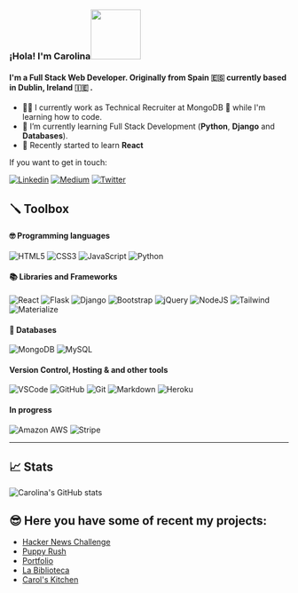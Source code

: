 ### ¡Hola! I'm Carolina<img src="https://media.giphy.com/media/Wj7lNjMNDxSmc/giphy.gif" width="90px"> 

#### I'm a Full Stack Web Developer. Originally from Spain 🇪🇸 currently based in Dublin, Ireland 🇮🇪 .
- 🕵🏻‍ I currently work as Technical Recruiter at MongoDB 🍃 while I'm learning how to code.
- 🌱 I’m currently learning Full Stack Development (**Python**, **Django** and **Databases**).
- 🤔 Recently started to learn **React** 

If you want to get in touch:

[![Linkedin](https://img.shields.io/badge/LinkedIn-0077B5?style=for-the-badge&logo=linkedin&logoColor=white)](http://linkedin.com/in/carolina-cobo/)
[![Medium](https://img.shields.io/badge/Medium-12100E?style=for-the-badge&logo=medium&logoColor=white)](https://ccobo.medium.com/)
[![Twitter](https://img.shields.io/badge/Twitter-1DA1F2?style=for-the-badge&logo=twitter&logoColor=white)](https://twitter.com/Carolina_Cobo8)


## 🪛 Toolbox

#### 🤓  Programming languages 

![HTML5](https://img.shields.io/badge/HTML5-E34F26?style=for-the-badge&logo=html5&logoColor=white)
![CSS3](https://img.shields.io/badge/CSS3-1572B6?style=for-the-badge&logo=css3&logoColor=white)
![JavaScript](https://img.shields.io/badge/JavaScript-F7DF1E?style=for-the-badge&logo=javascript&logoColor=black)
![Python](https://img.shields.io/badge/Python-14354C?style=for-the-badge&logo=python&logoColor=white)


#### 📚 Libraries and Frameworks
![React](https://img.shields.io/badge/React%20-%231572B6.svg?&style=for-the-badge&logo=React&logoColor=CCC)
![Flask](https://img.shields.io/badge/Flask%20-%23000000.svg?&style=for-the-badge&logo=Flask&logoColor=FFFFFF)
![Django](https://img.shields.io/badge/Django%20-%23092E20.svg?&style=for-the-badge&logo=Django&logoColor=FFFFFF)
![Bootstrap](https://img.shields.io/badge/Bootstrap-563D7C?style=for-the-badge&logo=bootstrap&logoColor=white)
![jQuery](https://img.shields.io/badge/jQuery%20-%231E2E3B.svg?&style=for-the-badge&logo=jQuery&logoColor=21ACE2)
![NodeJS](https://img.shields.io/badge/Node.js-43853D?style=for-the-badge&logo=node.js&logoColor=white)
![Tailwind](https://img.shields.io/badge/Tailwind_CSS-38B2AC?style=for-the-badge&logo=tailwind-css&logoColor=white)
![Materialize](https://img.shields.io/badge/Materialize%20-%23EE6E73.svg?&style=for-the-badge&logo=Materialize&logoColor=FFFFFF)

#### 📖  Databases
![MongoDB](https://img.shields.io/badge/MongoDB%20-%233F2E1E.svg?&style=for-the-badge&logo=MongoDB&logoColor=47A248)
![MySQL](https://img.shields.io/badge/MySQL%20-%2300758F.svg?&style=for-the-badge&logo=MySQL&logoColor=FFFFFF)

#### Version Control, Hosting & and other tools 
![VSCode](https://img.shields.io/badge/VSCode%20-%232B2B30.svg?&style=for-the-badge&logo=Visual%20Studio%20Code&logoColor=007ACC) 
![GitHub](https://img.shields.io/badge/GitHub%20-%23181717.svg?&style=for-the-badge&logo=GitHub&logoColor=FFFFFF)
![Git](https://img.shields.io/badge/Git%20-%23302F2F.svg?&style=for-the-badge&logo=Git&logoColor=F05032) 
![Markdown](https://img.shields.io/badge/markdown-%23000000.svg?&style=for-the-badge&logo=markdown&logoColor=white)
![Heroku](https://img.shields.io/badge/Heroku%20-%23430098.svg?&style=for-the-badge&logo=Heroku&logoColor=FFFFFF) 

#### In progress
![Amazon AWS](https://img.shields.io/badge/Amazon%20AWS%20-%23232F3E.svg?&style=for-the-badge&logo=Amazon%20AWS&logoColor=FF9900) 
![Stripe](https://img.shields.io/badge/Stripe%20-%23646EDE.svg?&style=for-the-badge&logo=Stripe&logoColor=FFFFFF) 


---
## 📈 Stats

![Carolina's GitHub stats](https://github-readme-stats.vercel.app/api?username=carolinacobo&theme=omni&show_icons=true)

## 😎 Here you have some of recent my projects: 
- [Hacker News Challenge](https://hacker-news-challenge.vercel.app/)
- [Puppy Rush](https://carolinacobo.github.io/puppy-rush/)
- [Portfolio](https://www.carolinacobo.com/)
- [La Biblioteca](https://la-biblioteca-ms3.herokuapp.com/)
- [Carol's Kitchen](https://carolinacobo.github.io/CarolsKitchen/)


